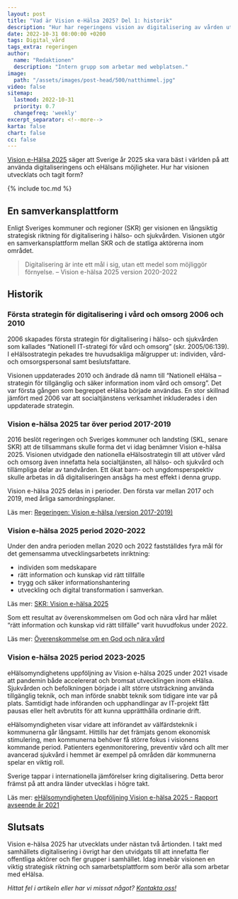 ```yaml
---
layout: post
title: "Vad är Vision e-Hälsa 2025? Del 1: historik"
description: "Hur har regeringens vision av digitalisering av vården utvecklats?"
date: 2022-10-31 08:00:00 +0200
tags: Digital_vård 
tags_extra: regeringen
author:
  name: "Redaktionen"
  description: "Intern grupp som arbetar med webplatsen."
image:
  path: "/assets/images/post-head/500/natthimmel.jpg"
video: false
sitemap:
  lastmod: 2022-10-31
  priority: 0.7
  changefreq: 'weekly'
excerpt_separator: <!--more-->
karta: false
chart: false
cc: false
---
```


[Vision e-Hälsa 2025](https://ehalsa2025.se/) säger att Sverige år 2025 ska vara bäst i världen på att använda digitaliseringens och eHälsans möjligheter. Hur har visionen utvecklats och tagit form?

<!--more-->

{% include toc.md %}

## En samverkansplattform
Enligt Sveriges kommuner och regioner (SKR) ger visionen en långsiktig strategisk riktning för digitalisering i hälso- och sjukvården. Visionen utgör en samverkansplattform mellan SKR och de statliga aktörerna inom området.

> Digitalisering är inte ett mål i sig, utan ett medel som möjliggör förnyelse. – Vision e-hälsa 2025 version 2020-2022

## Historik
### Första strategin för digitalisering i vård och omsorg 2006 och 2010
2006 skapades första strategin för digitalisering i hälso- och sjukvården som kallades “Nationell IT-strategi för vård och omsorg” (skr. 2005/06:139). I eHälsostrategin pekades tre huvudsakliga målgrupper ut: individen, vård- och omsorgspersonal samt beslutsfattare.

Visionen uppdaterades 2010 och ändrade då namn till “Nationell eHälsa – strategin för tillgänglig och säker information inom vård och omsorg”. Det var första gången som begreppet eHälsa började användas. En stor skillnad jämfört med 2006 var att socialtjänstens verksamhet inkluderades i den uppdaterade strategin.

### Vision e-hälsa 2025 tar över period 2017-2019
2016 beslöt regeringen och Sveriges kommuner och landsting (SKL, senare SKR) att de tillsammans skulle forma det vi idag benämner Vision e-hälsa 2025. Visionen utvidgade den nationella eHälsostrategin till att utöver vård och omsorg även innefatta hela socialtjänsten, all hälso- och sjukvård och tillämpliga delar av tandvården. Ett ökat barn- och ungdomsperspektiv skulle arbetas in då digitaliseringen ansågs ha mest effekt i denna grupp.

Vision e-hälsa 2025 delas in i perioder. Den första var mellan 2017 och 2019, med årliga samordningsplaner.

Läs mer: [Regeringen: Vision e-hälsa (version 2017-2019)](https://www.regeringen.se/overenskommelser-och-avtal/2016/03/overenskommelse-om-vision-e-halsa-2025/)

### Vision e-hälsa 2025 period 2020-2022
Under den andra perioden mellan 2020 och 2022 fastställdes fyra mål för det gemensamma utvecklingsarbetets inriktning:

* individen som medskapare
* rätt information och kunskap vid rätt tillfälle
* trygg och säker informationshantering
* utveckling och digital transformation i samverkan.

Läs mer: [SKR: Vision e-hälsa 2025](https://skr.se/skr/halsasjukvard/utvecklingavverksamhet/ehalsa/visionehalsa2025.8859.html)

Som ett resultat av överenskommelsen om God och nära vård har målet “rätt information och kunskap vid rätt tillfälle” varit huvudfokus under 2022.

Läs mer: [Överenskommelse om en God och nära vård
](https://skr.se/skr/halsasjukvard/utvecklingavverksamhet/naravard/overenskommelseomengodochnaravard.28402.html)

### Vision e-hälsa 2025 period 2023-2025
eHälsomyndighetens uppföljning av Vision e-hälsa 2025 under 2021 visade att pandemin både accelererat och bromsat utvecklingen inom eHälsa. Sjukvården och befolkningen började i allt större utsträckning använda tillgänglig teknik, och man införde snabbt teknik som tidigare inte var på plats. Samtidigt hade införanden och upphandlingar av IT-projekt fått pausas eller helt avbrutits för att kunna upprätthålla ordinarie drift.

eHälsomyndigheten visar vidare att införandet av välfärdsteknik i kommunerna går långsamt. Hittills har det främjats genom ekonomisk stimulering, men kommunerna behöver få större fokus i visionens kommande period. Patienters egenmonitorering, preventiv vård och allt mer avancerad sjukvård i hemmet är exempel på områden där kommunerna spelar en viktig roll.

Sverige tappar i internationella jämförelser kring digitalisering. Detta beror främst på att andra länder utvecklas i högre takt.

Läs mer: [eHälsomyndigheten Uppföljning Vision e-hälsa 2025 - Rapport avseende år 2021](https://www.ehalsomyndigheten.se/globalassets/ehm/3_om-oss/rapporter/uppfoljning-vision-e-halsa-2025-rapport-avseende-2021.pdf)

## Slutsats
Vision e-hälsa 2025 har utvecklats under nästan två årtionden. I takt med samhällets digitalisering i övrigt har den utvidgats till att innefatta fler offentliga aktörer och fler grupper i samhället. Idag innebär visionen en viktig strategisk riktning och samarbetsplattform som berör alla som arbetar med eHälsa.


*Hittat fel i artikeln eller har vi missat något? [Kontakta oss!](/index.html#form-message)*